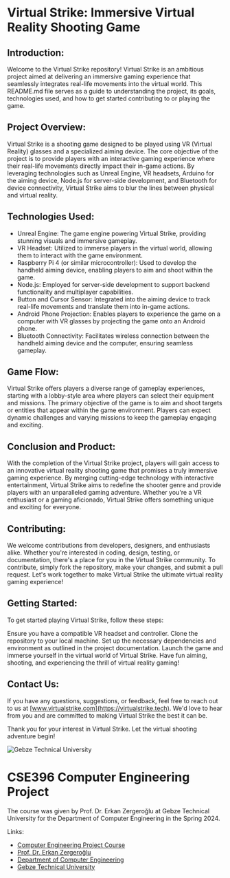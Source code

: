 # Virtual Strike: Immersive Virtual Reality Shooting Game

## Introduction:
Welcome to the Virtual Strike repository! Virtual Strike is an ambitious project aimed at delivering an immersive gaming experience that seamlessly integrates real-life movements into the virtual world. This README.md file serves as a guide to understanding the project, its goals, technologies used, and how to get started contributing to or playing the game.

## Project Overview:
Virtual Strike is a shooting game designed to be played using VR (Virtual Reality) glasses and a specialized aiming device. The core objective of the project is to provide players with an interactive gaming experience where their real-life movements directly impact their in-game actions. By leveraging technologies such as Unreal Engine, VR headsets, Arduino for the aiming device, Node.js for server-side development, and Bluetooth for device connectivity, Virtual Strike aims to blur the lines between physical and virtual reality.

## Technologies Used:

- Unreal Engine: The game engine powering Virtual Strike, providing stunning visuals and immersive gameplay.
- VR Headset: Utilized to immerse players in the virtual world, allowing them to interact with the game environment.
- Raspberry Pi 4 (or similar microcontroller): Used to develop the handheld aiming device, enabling players to aim and shoot within the game.
- Node.js: Employed for server-side development to support backend functionality and multiplayer capabilities.
- Button and Cursor Sensor: Integrated into the aiming device to track real-life movements and translate them into in-game actions.
- Android Phone Projection: Enables players to experience the game on a computer with VR glasses by projecting the game onto an Android phone.
- Bluetooth Connectivity: Facilitates wireless connection between the handheld aiming device and the computer, ensuring seamless gameplay.

## Game Flow:
Virtual Strike offers players a diverse range of gameplay experiences, starting with a lobby-style area where players can select their equipment and missions. The primary objective of the game is to aim and shoot targets or entities that appear within the game environment. Players can expect dynamic challenges and varying missions to keep the gameplay engaging and exciting.

## Conclusion and Product:
With the completion of the Virtual Strike project, players will gain access to an innovative virtual reality shooting game that promises a truly immersive gaming experience. By merging cutting-edge technology with interactive entertainment, Virtual Strike aims to redefine the shooter genre and provide players with an unparalleled gaming adventure. Whether you're a VR enthusiast or a gaming aficionado, Virtual Strike offers something unique and exciting for everyone.

## Contributing:
We welcome contributions from developers, designers, and enthusiasts alike. Whether you're interested in coding, design, testing, or documentation, there's a place for you in the Virtual Strike community. To contribute, simply fork the repository, make your changes, and submit a pull request. Let's work together to make Virtual Strike the ultimate virtual reality gaming experience!

## Getting Started:
To get started playing Virtual Strike, follow these steps:

Ensure you have a compatible VR headset and controller.
Clone the repository to your local machine.
Set up the necessary dependencies and environment as outlined in the project documentation.
Launch the game and immerse yourself in the virtual world of Virtual Strike.
Have fun aiming, shooting, and experiencing the thrill of virtual reality gaming!

## Contact Us:
If you have any questions, suggestions, or feedback, feel free to reach out to us at [www.virtualstrike.com](https://virtualstrike.tech). We'd love to hear from you and are committed to making Virtual Strike the best it can be.

Thank you for your interest in Virtual Strike. Let the virtual shooting adventure begin!


![Gebze Technical University](https://abl.gtu.edu.tr/html/mobil/gtu_logo_en_500.png)
# CSE396 Computer Engineering Project

The course was given by Prof. Dr. Erkan Zergeroğlu at Gebze Technical University for the Department of Computer Engineering in the Spring 2024.

Links:
* [Computer Engineering Project Course](https://abl.gtu.edu.tr/ects/?duzey=ucuncu&modul=ders_bilgi_formu&dno=B%C4%B0L%20396&bolum=104&tip=lisans&dil=tr)
* [Prof. Dr. Erkan Zergeroğlu](https://www.gtu.edu.tr/tr/personel/98/10414/display.aspx)
* [Department of Computer Engineering](https://www.gtu.edu.tr/kategori/91/3/bilgisayar-muhendisligi.aspx?languageId=2)
* [Gebze Technical University](https://www.gtu.edu.tr/?languageId=2)
